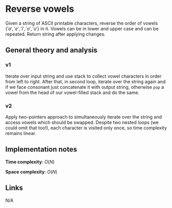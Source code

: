 # Reverse vowels

Given a string of ASCII printable characters, reverse the order of vowels $\{'a', 'e', 'i', 'o', 'u'\}$ in it. 
Vowels can be in lower and upper case and can be repeated. Return string after applying changes.

## General theory and analysis

### v1

Iterate over input string and use stack to collect vowel characters in order from left to right. After that, in second loop, 
iterate over the string again and if we face consonant just concatenate it with output string, otherwise `pop` a vowel from 
the head of our vowel-filled stack and do the same.

### v2

Apply two-pointers approach to simultaneously iterate over the string and access vowels which should be swapped. Despite two nested loops (we could omit that too!), each character is visited only once, so time complexity remains linear.

## Implementation notes

**Time complexity**: $O(N)$

**Space complexity**: $O(N)$

## Links

N/A
